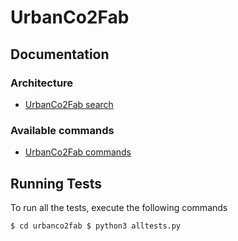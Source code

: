 # UrbanCo2Fab

## Documentation

### Architecture
* [UrbanCo2Fab search](./docs/search.md)

### Available commands

* [UrbanCo2Fab commands](./docs/commands.md)

## Running Tests
To run all the tests, execute the following commands

`
$ cd urbanco2fab
$ python3 alltests.py
`
